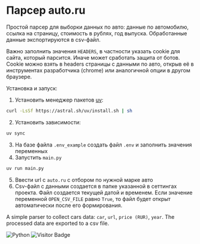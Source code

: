 # Парсер auto.ru

Простой парсер для выборки данных по авто: данные по автомобилю, ссылка на страницу, стоимость в рублях, год выпуска.
Обработанные данные экспортируются в csv-файл.

Важно заполнить значения `HEADERS`, в частности указать сookie для сайта, который парсится. Иначе может сработать защита 
от ботов. Cookie можно взять в headers страницы с данными по авто, открыв её в инструментах разработчика (chrome) или аналогичной опции в 
другом браузере. 

Установка и запуск:

1. Установить менеджер пакетов [uv](https://pypi.org/project/uv/):
```bash
curl -LsSf https://astral.sh/uv/install.sh | sh
```
2. Установить зависимости:
```bash
uv sync
```
3. На базе файла `.env_example` создать файл `.env` и заполнить значения переменных
4. Запустить `main.py`
```bash
uv run main.py
```
5. Ввести url с `auto.ru` с отбором по нужной марке авто
6. Сsv-файл с данными создается в папке указанной в сеттингах проекта. Файл создается текущей датой и временем. Если значение переменной `OPEN_CSV_FILE` равно `True`, то файл будет открыт автоматически после его формирования.

A simple parser to collect cars data: `car`, `url`, `price (RUR)`, `year`. The processed data are exported to a csv file.

![Python](https://img.shields.io/badge/-Python-blue) ![Visitor Badge](https://visitor-badge.laobi.icu/badge?page_id=vavilovnv.Auto_ru)